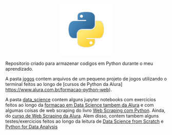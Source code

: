 <p align="center">
<img src="https://github.com/vitor-mafra/learning_python/blob/master/extra/python_logo.png"
width="160" height="160">
</p>
Repositorio criado para armazenar codigos em Python durante o meu aprendizado.

A pasta [jogos](https://github.com/vitor-mafra/learning_python/tree/master/jogos) contem arquivos de um pequeno projeto de jogos utilizando o terminal feitos ao longo de [cursos de Python da Alura] https://www.alura.com.br/formacao-python-web).

A pasta [data_science](https://github.com/vitor-mafra/learning_python/tree/master/data_science) contem alguns jupyter notebooks com exercicios feitos ao longo da [formaçao em Data Science tambem da Alura](https://www.alura.com.br/formacao-data-science) e com algumas coisas de web scraping do livro [Web Scraping com Python](https://g.co/kgs/3B5n7g). Ainda, do [curso de Web Scraping da Alura](https://cursos.alura.com.br/course/web-scraping-data-science-python). Alem disso, contem tambem alguns testes/exercicios feitos ao longo da leitura de [Data Science from Scratch](https://g.co/kgs/gdGEQw) e [Python for Data Analysis](https://g.co/kgs/o2fp3B)
